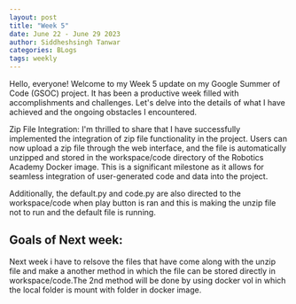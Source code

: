 ```yaml
---
layout: post
title: "Week 5"
date: June 22 - June 29 2023
author: Siddheshsingh Tanwar
categories: BLogs
tags: weekly
---
```


Hello, everyone! Welcome to my Week 5 update on my Google Summer of Code (GSOC) project. It has been a productive week filled with accomplishments and challenges. Let's delve into the details of what I have achieved and the ongoing obstacles I encountered.

Zip File Integration:
I'm thrilled to share that I have successfully implemented the integration of zip file functionality in the project. Users can now upload a zip file through the web interface, and the file is automatically unzipped and stored in the workspace/code directory of the Robotics Academy Docker image. This is a significant milestone as it allows for seamless integration of user-generated code and data into the project.

Additionally, the default.py and code.py are also
directed to the workspace/code when play button is ran and this is making the unzip file not to run and the default file is running.


## Goals of Next week:

Next week i have to relsove the files that have come along with the unzip file and make a another method in which the file can be stored directly in workspace/code.The 2nd method will be done by using docker vol in which the local folder is mount with folder in docker image.